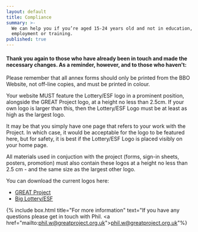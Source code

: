 ```yaml
---
layout: default
title: Compliance
summary: >-
  We can help you if you’re aged 15-24 years old and not in education,
  employment or training.
published: true
---
```


#### Thank you again to those who have already been in touch and made the necessary changes. As a reminder, however, and to those who haven't:

Please remember that all annex forms should only be printed from the BBO Website, not off-line copies, and must be printed in colour. 

Your website MUST feature the Lottery/ESF logo in a prominent position, alongside the GREAT Project logo, at a height no less than 2.5cm. If your own logo is larger than this, then the Lottery/ESF Logo must be at least as high as the largest logo.

It may be that you simply have one page that refers to your work with the Project. In which case, it would be acceptable for the logo to be featured here, but for safety, it is best if the Lottery/ESF Logo is placed visibly on your home page. 

All materials used in conjuction with the project (forms, sign-in sheets, posters, promotion) must also contain these logos at a height no less than 2.5 cm - and the same size as the largest other logo.

You can download the current logos here:

* [GREAT Project](https://drive.google.com/file/d/0B4io5WKE62VoTk1hVUdZRzA3dnc/view?usp=sharing)
* [Big Lottery/ESF](https://drive.google.com/file/d/0B4io5WKE62VoejEzeEdqYV9wbmc/view?usp=sharing)

{% include box.html title="For more information" text="If you have any questions please get in touch with Phil. <a href=\"mailto:phil.w@greatproject.org.uk\">phil.w@greatproject.org.uk</a>"%}